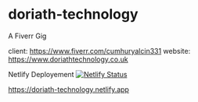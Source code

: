 # doriath-technology
A Fiverr Gig

client: https://www.fiverr.com/cumhuryalcin331
website: https://www.doriathtechnology.co.uk

Netlify Deployement [![Netlify Status](https://api.netlify.com/api/v1/badges/76691986-eec5-45de-934d-b790b0f57563/deploy-status)](https://app.netlify.com/sites/doriath-technology/deploys)

https://doriath-technology.netlify.app

